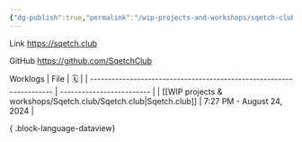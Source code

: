 ```yaml
---
{"dg-publish":true,"permalink":"/wip-projects-and-workshops/sqetch-club/sqetch-club/","updated":"2024-08-24T19:21:00"}
---
```


Link
https://sqetch.club

GitHub
https://github.com/SqetchClub

Worklogs
| File                                                                 | 🗓️                       |
| -------------------------------------------------------------------- | ------------------------- |
| [[WIP projects & workshops/Sqetch.club/Sqetch.club\|Sqetch.club]] | 7:27 PM - August 24, 2024 |

{ .block-language-dataview}
